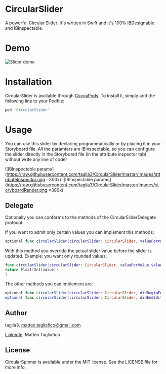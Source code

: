 # CircularSlider
A powerful Circular Slider. It's written in Swift and it's 100% IBDesignable and IBInspectable.

# Demo

![Slider demo](https://raw.githubusercontent.com/taglia3/CircularSlider/master/Gif/demo.gif)

# Installation

CircularSlider is available through [CocoaPods](http://cocoapods.org). To install
it, simply add the following line to your Podfile:

```ruby
pod 'CircularSlider'
```

# Usage
You can use this slider by declaring programmatically or by placing it in your Storyboard file.
All the paramters are IBInspectable, so you can configure the slider directly in the Storyboard file (in the attribute inspector tab) without write any line of code!

![IBInspectable params](https://raw.githubusercontent.com/taglia3/CircularSlider/master/Images/attributeInspector.png =300x)
![IBInspectable params](https://raw.githubusercontent.com/taglia3/CircularSlider/master/Images/storyboardRender.png =300x)


## Delegate
Optionally you can conforms to the methods of the CircularSliderDelegate protocol.

If you want to admit only certain values you can implement this methods:
```swift
optional func circularSlider(circularSlider: CircularSlider, valueForValue value: Float) -> Float
```
With this method you override the actual slider value before the slider is updated.
Example: you want only rounded values:

```swift
func circularSlider(circularSlider: CircularSlider, valueForValue value: Float) -> Float {
return Float(Int(value))
}
```

The other methods you can implement are:

```swift
optional func circularSlider(circularSlider: CircularSlider, didBeginEditing textfield: UITextField)
optional func circularSlider(circularSlider: CircularSlider, didEndEditing textfield: UITextField)
```


## Author

taglia3, matteo.tagliafico@gmail.com

[LinkedIn](https://www.linkedin.com/in/matteo-tagliafico-ba6985a3), Matteo Tagliafico

## License

CircularSpinner is available under the MIT license. See the LICENSE file for more info.